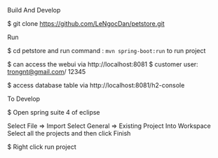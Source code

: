 Build And Develop

$ git clone https://github.com/LeNgocDan/petstore.git 

Run 

$ cd petstore and run command : `mvn spring-boot:run` to run project

$ can access the webui via http://localhost:8081 
$ customer user: trongnt@gmail.com/ 12345

$ access database table via http://localhost:8081/h2-console

To Develop

$ Open spring suite 4 of eclipse

Select File => Import Select General => Existing Project Into Workspace Select all the projects and then click Finish

$ Right click run project

